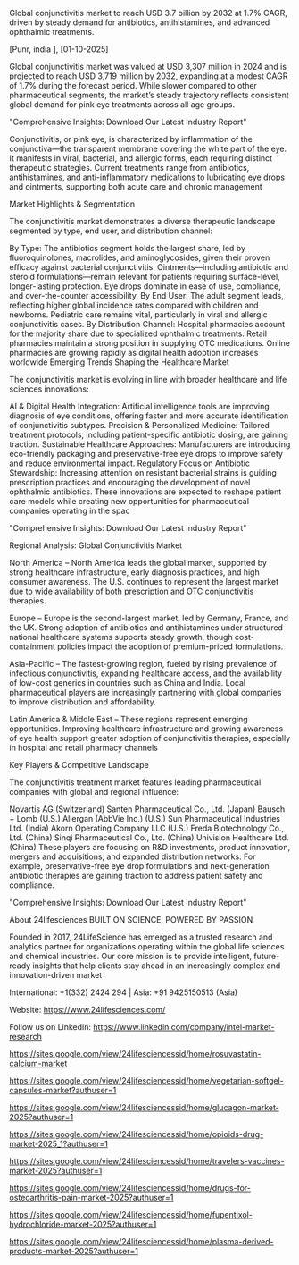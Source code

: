 
Global conjunctivitis market to reach USD 3.7 billion by 2032 at 1.7% CAGR, driven by steady demand for antibiotics, antihistamines, and advanced ophthalmic treatments.

 [Punr, india ], [01-10-2025]

Global conjunctivitis market was valued at USD 3,307 million in 2024 and is projected to reach USD 3,719 million by 2032, expanding at a modest CAGR of 1.7% during the forecast period. While slower compared to other pharmaceutical segments, the market’s steady trajectory reflects consistent global demand for pink eye treatments across all age groups.

"Comprehensive Insights: Download Our Latest Industry Report"

Conjunctivitis, or pink eye, is characterized by inflammation of the conjunctiva—the transparent membrane covering the white part of the eye. It manifests in viral, bacterial, and allergic forms, each requiring distinct therapeutic strategies. Current treatments range from antibiotics, antihistamines, and anti-inflammatory medications to lubricating eye drops and ointments, supporting both acute care and chronic management

Market Highlights & Segmentation

The conjunctivitis market demonstrates a diverse therapeutic landscape segmented by type, end user, and distribution channel:

By Type:
The antibiotics segment holds the largest share, led by fluoroquinolones, macrolides, and aminoglycosides, given their proven efficacy against bacterial conjunctivitis.
Ointments—including antibiotic and steroid formulations—remain relevant for patients requiring surface-level, longer-lasting protection.
Eye drops dominate in ease of use, compliance, and over-the-counter accessibility.
By End User:
The adult segment leads, reflecting higher global incidence rates compared with children and newborns.
Pediatric care remains vital, particularly in viral and allergic conjunctivitis cases.
By Distribution Channel:
Hospital pharmacies account for the majority share due to specialized ophthalmic treatments.
Retail pharmacies maintain a strong position in supplying OTC medications.
Online pharmacies are growing rapidly as digital health adoption increases worldwide
Emerging Trends Shaping the Healthcare Market

The conjunctivitis market is evolving in line with broader healthcare and life sciences innovations:

AI & Digital Health Integration: Artificial intelligence tools are improving diagnosis of eye conditions, offering faster and more accurate identification of conjunctivitis subtypes.
Precision & Personalized Medicine: Tailored treatment protocols, including patient-specific antibiotic dosing, are gaining traction.
Sustainable Healthcare Approaches: Manufacturers are introducing eco-friendly packaging and preservative-free eye drops to improve safety and reduce environmental impact.
Regulatory Focus on Antibiotic Stewardship: Increasing attention on resistant bacterial strains is guiding prescription practices and encouraging the development of novel ophthalmic antibiotics.
These innovations are expected to reshape patient care models while creating new opportunities for pharmaceutical companies operating in the spac

"Comprehensive Insights: Download Our Latest Industry Report"



Regional Analysis: Global Conjunctivitis Market

North America – North America leads the global market, supported by strong healthcare infrastructure, early diagnosis practices, and high consumer awareness. The U.S. continues to represent the largest market due to wide availability of both prescription and OTC conjunctivitis therapies.

Europe – Europe is the second-largest market, led by Germany, France, and the UK. Strong adoption of antibiotics and antihistamines under structured national healthcare systems supports steady growth, though cost-containment policies impact the adoption of premium-priced formulations.

Asia-Pacific – The fastest-growing region, fueled by rising prevalence of infectious conjunctivitis, expanding healthcare access, and the availability of low-cost generics in countries such as China and India. Local pharmaceutical players are increasingly partnering with global companies to improve distribution and affordability.

Latin America & Middle East – These regions represent emerging opportunities. Improving healthcare infrastructure and growing awareness of eye health support greater adoption of conjunctivitis therapies, especially in hospital and retail pharmacy channels

Key Players & Competitive Landscape

The conjunctivitis treatment market features leading pharmaceutical companies with global and regional influence:

Novartis AG (Switzerland)
Santen Pharmaceutical Co., Ltd. (Japan)
Bausch + Lomb (U.S.)
Allergan (AbbVie Inc.) (U.S.)
Sun Pharmaceutical Industries Ltd. (India)
Akorn Operating Company LLC (U.S.)
Freda Biotechnology Co., Ltd. (China)
Sinqi Pharmaceutical Co., Ltd. (China)
Univision Healthcare Ltd. (China)
These players are focusing on R&D investments, product innovation, mergers and acquisitions, and expanded distribution networks. For example, preservative-free eye drop formulations and next-generation antibiotic therapies are gaining traction to address patient safety and compliance.



"Comprehensive Insights: Download Our Latest Industry Report"

About 24lifesciences
BUILT ON SCIENCE, POWERED BY PASSION

Founded in 2017, 24LifeScience has emerged as a trusted research and analytics partner for organizations operating within the global life sciences and chemical industries. Our core mission is to provide intelligent, future-ready insights that help clients stay ahead in an increasingly complex and innovation-driven market


International: +1(332) 2424 294 | Asia: +91 9425150513 (Asia)

Website: https://www.24lifesciences.com/

Follow us on LinkedIn: https://www.linkedin.com/company/intel-market-research



https://sites.google.com/view/24lifesciencessid/home/rosuvastatin-calcium-market

https://sites.google.com/view/24lifesciencessid/home/vegetarian-softgel-capsules-market?authuser=1

https://sites.google.com/view/24lifesciencessid/home/glucagon-market-2025?authuser=1

https://sites.google.com/view/24lifesciencessid/home/opioids-drug-market-2025_1?authuser=1

https://sites.google.com/view/24lifesciencessid/home/travelers-vaccines-market-2025?authuser=1

https://sites.google.com/view/24lifesciencessid/home/drugs-for-osteoarthritis-pain-market-2025?authuser=1

https://sites.google.com/view/24lifesciencessid/home/fupentixol-hydrochloride-market-2025?authuser=1

https://sites.google.com/view/24lifesciencessid/home/plasma-derived-products-market-2025?authuser=1

